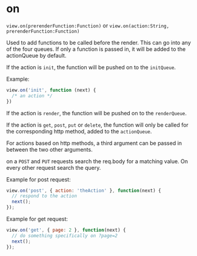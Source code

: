 # on

`view.on(prerenderFunction:Function)` or `view.on(action:String, prerenderFunction:Function)`

Used to add functions to be called before the render. This can go into any of the four queues. If only a function is passed in, it will be added to the actionQueue by default.

If the action is `init`, the function will be pushed on to the `initQueue`.

Example:

```javascript
view.on('init', function (next) {
  /* an action */
})
```


If the action is `render`, the function will be pushed on to the `renderQueue`.

If the action is `get`, `post`, `put` or `delete`, the function will only be called for the corresponding http method, added to the `actionQueue`.

For actions based on http methods, a third argument can be passed in between the two other arguments.

on a `POST` and `PUT` requests search the req.body for a matching value. On every other request search the query.

Example for post request:

```javascript
view.on('post', { action: 'theAction' }, function(next) {
  // respond to the action
  next();
});
```

Example for get request:

```javascript
view.on('get', { page: 2 }, function(next) {
  // do something specifically on ?page=2
  next();
});
```
